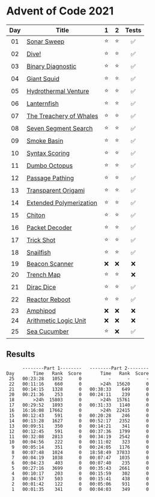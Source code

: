 # Advent of Code 2021

| Day | Title                                                           |   1    |   2    |       Tests        |
| :-: | --------------------------------------------------------------- | :----: | :----: | :----------------: |
| 01  | [Sonar Sweep](https://adventofcode.com/2021/day/1)              | :star: | :star: | :white_check_mark: |
| 02  | [Dive!](https://adventofcode.com/2021/day/2)                    | :star: | :star: | :white_check_mark: |
| 03  | [Binary Diagnostic](https://adventofcode.com/2021/day/3)        | :star: | :star: | :white_check_mark: |
| 04  | [Giant Squid](https://adventofcode.com/2021/day/4)              | :star: | :star: | :white_check_mark: |
| 05  | [Hydrothermal Venture](https://adventofcode.com/2021/day/5)     | :star: | :star: | :white_check_mark: |
| 06  | [Lanternfish](https://adventofcode.com/2021/day/6)              | :star: | :star: | :white_check_mark: |
| 07  | [The Treachery of Whales](https://adventofcode.com/2021/day/7)  | :star: | :star: | :white_check_mark: |
| 08  | [Seven Segment Search](https://adventofcode.com/2021/day/8)     | :star: | :star: | :white_check_mark: |
| 09  | [Smoke Basin](https://adventofcode.com/2021/day/9)              | :star: | :star: | :white_check_mark: |
| 10  | [Syntax Scoring](https://adventofcode.com/2021/day/10)          | :star: | :star: | :white_check_mark: |
| 11  | [Dumbo Octopus](https://adventofcode.com/2021/day/11)           | :star: | :star: | :white_check_mark: |
| 12  | [Passage Pathing](https://adventofcode.com/2021/day/12)         | :star: | :star: | :white_check_mark: |
| 13  | [Transparent Origami](https://adventofcode.com/2021/day/13)     | :star: | :star: | :white_check_mark: |
| 14  | [Extended Polymerization](https://adventofcode.com/2021/day/14) | :star: | :star: | :white_check_mark: |
| 15  | [Chiton](https://adventofcode.com/2021/day/15)                  | :star: | :star: | :white_check_mark: |
| 16  | [Packet Decoder](https://adventofcode.com/2021/day/16)          | :star: | :star: | :white_check_mark: |
| 17  | [Trick Shot](https://adventofcode.com/2021/day/17)              | :star: | :star: | :white_check_mark: |
| 18  | [Snailfish](https://adventofcode.com/2021/day/18)               | :star: | :star: | :white_check_mark: |
| 19  | [Beacon Scanner](https://adventofcode.com/2021/day/19)          |  :x:   |  :x:   |        :x:         |
| 20  | [Trench Map](https://adventofcode.com/2021/day/20)              | :star: | :star: |        :x:         |
| 21  | [Dirac Dice](https://adventofcode.com/2021/day/21)              | :star: | :star: | :white_check_mark: |
| 22  | [Reactor Reboot](https://adventofcode.com/2021/day/22)          | :star: | :star: | :white_check_mark: |
| 23  | [Amphipod](https://adventofcode.com/2021/day/23)                |  :x:   |  :x:   |        :x:         |
| 24  | [Arithmetic Logic Unit](https://adventofcode.com/2021/day/24)   |  :x:   |  :x:   |        :x:         |
| 25  | [Sea Cucumber](https://adventofcode.com/2021/day/25)            | :star: |  :x:   | :white_check_mark: |

## Results

```text
      --------Part 1--------   --------Part 2--------
Day       Time   Rank  Score       Time   Rank  Score
 25   00:23:28   1052      0          -      -      -
 22   00:11:16    660      0       >24h  15620      0
 21   00:14:15   1328      0   00:38:33    649      0
 20   00:21:36    253      0   00:24:11    239      0
 18       >24h  15803      0       >24h  15761      0
 17   00:29:52   1893      0   00:31:33   1140      0
 16   16:16:08  17662      0       >24h  22415      0
 15   00:12:43    591      0   00:20:28    246      0
 14   00:13:28   1627      0   00:52:17   2352      0
 13   00:09:51    350      0   00:14:21    341      0
 12   00:12:45    591      0   00:37:36   1799      0
 11   00:32:08   2813      0   00:34:19   2542      0
 10   00:04:56    222      0   00:11:02    323      0
  9   00:05:14    351      0   00:24:05   1176      0
  8   00:07:48   1024      0   18:58:49  37833      0
  7   00:04:19   1038      0   00:07:47   1035      0
  6   00:04:23    403      0   00:07:40    235      0
  5   00:27:16   3699      0   00:35:43   2661      0
  4   00:10:17    203      0   00:15:59    302      0
  3   00:04:57    503      0   00:15:41    438      0
  2   00:01:42    122      0   00:05:06    931      0
  1   00:01:35    341      0   00:04:03    349      0
```
